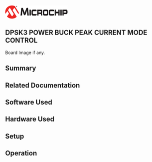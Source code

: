 ![image](images/microchip.jpg) 

## DPSK3 POWER BUCK PEAK CURRENT MODE CONTROL

Board Image if any.

## Summary


## Related Documentation


## Software Used 


## Hardware Used


## Setup


## Operation



